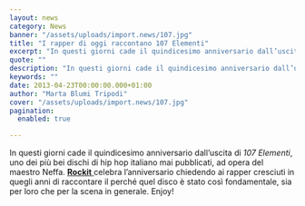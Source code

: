 ```yaml
---
layout: news
category: News
banner: "/assets/uploads/import.news/107.jpg"
title: "I rapper di oggi raccontano 107 Elementi"
excerpt: "In questi giorni cade il quindicesimo anniversario dall’uscita di 107 Elementi, uno dei più bei dischi di hip hop italiano mai pubblicati, ad opera del maestro Neffa. Rockit celebra l’anniversario chiedendo ai rapper cresciuti in quegli anni di raccontare il perché quel disco è stato così fondamentale, sia per loro che per la scena in [&hellip"
quote: ""
description: "In questi giorni cade il quindicesimo anniversario dall’uscita di 107 Elementi, uno dei più bei dischi di hip hop italiano mai pubblicati, ad opera del maestro Neffa. Rockit celebra l’anniversario chiedendo ai rapper cresciuti in quegli anni di raccontare il perché quel disco è stato così fondamentale, sia per loro che per la scena in [&hellip"
keywords: ""
date: 2013-04-23T00:00:00.000+01:00
author: "Marta Blumi Tripodi"
cover: "/assets/uploads/import.news/107.jpg"
pagination:
  enabled: true

---
```


In questi giorni cade il quindicesimo anniversario dall’uscita di _107 Elementi_, uno dei più bei dischi di hip hop italiano mai pubblicati, ad opera del maestro Neffa. [**Rockit** ](http://www.rockit.it/neffa-emis-killa-salmo-ensi-107-elementi-tributo-clementino-mondo-marcio-rap-italiano-anniversario "http://www.rockit.it/neffa-emis-killa-salmo-ensi-107-elementi-tributo-clementino-mondo-marcio-rap-italiano-anniversario")celebra l’anniversario chiedendo ai rapper cresciuti in quegli anni di raccontare il perché quel disco è stato così fondamentale, sia per loro che per la scena in generale. Enjoy!